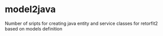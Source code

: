 # model2java
Number of sripts for creating java entity and service classes for retorfit2 based on models definition
